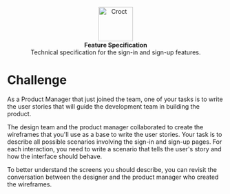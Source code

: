 <p align="center">
    <a href="https://croct.com">
      <img src="https://cdn.croct.io/brand/logo/repo-icon-green.svg" alt="Croct" height="80"/>
    </a>
    <br />
    <strong>Feature Specification</strong>
    <br />
    Technical specification for the sign-in and sign-up features.
</p>

# Challenge

As a Product Manager that just joined the team, one of your tasks is to write the user stories that will guide the development team in building the product.

The design team and the product manager collaborated to create the wireframes that you'll use as a base to write the user stories. Your task is to describe all possible scenarios involving the sign-in and sign-up pages. For each interaction, you need to write a scenario that tells the user's story and how the interface should behave.

To better understand the screens you should describe, you can revisit the conversation between the designer and the product manager who created the wireframes.
